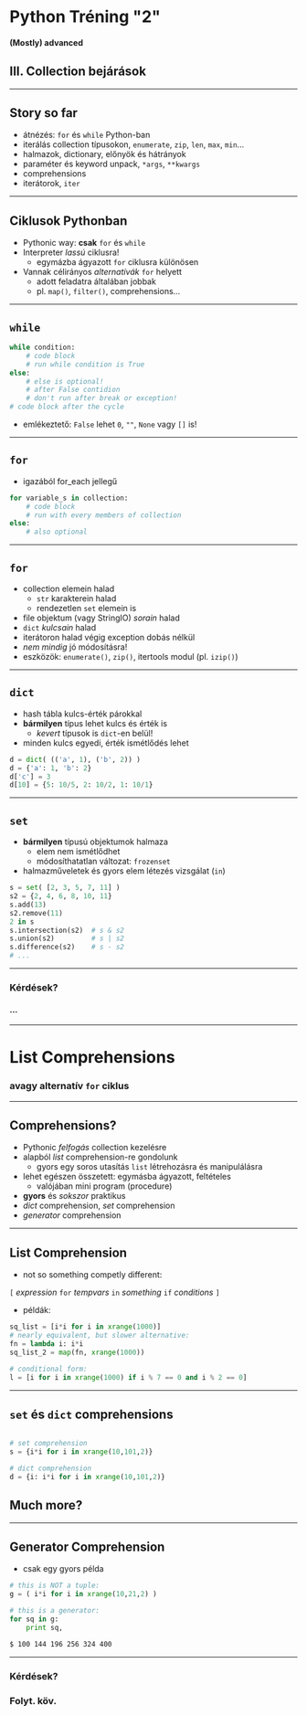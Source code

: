 <!-- $theme: gaia -->
<!-- page_number: false -->
<!-- footer: Péter Handbauer, version: 10/04 -->
<!-- $size: a1 -->


Python Tréning "2"
==============================

#### (Mostly) advanced

## III. Collection bejárások

---
<!-- footer: Python tréning "2", III. Collection bejárások -->

## Story so far

 - átnézés: `for` és `while` Python-ban
 - iterálás collection típusokon, `enumerate`, `zip`, `len`, `max`, `min`...
 - halmazok, dictionary, előnyök és hátrányok
 - paraméter és keyword unpack, `*args`, `**kwargs`
 - comprehensions
 - iterátorok, `iter`

---
## Ciklusok Pythonban

 - Pythonic way: **csak** `for` és `while`
 - Interpreter _lassú_ ciklusra!
    - egymázba ágyazott `for` ciklusra különösen
 - Vannak célirányos _alternatívák_ `for` helyett
    - adott feladatra általában jobbak
    - pl. `map()`, `filter()`, comprehensions...

---
## `while`

```python
while condition:
    # code block
    # run while condition is True
else:
    # else is optional!
    # after False contidion
    # don't run after break or exception!
# code block after the cycle
```

 - emlékeztető: `False` lehet `0`, `""`, `None` vagy `[]` is!

---
## `for`

 - igazából for_each jellegű

```python
for variable_s in collection:
    # code block
    # run with every members of collection
else:
    # also optional

```

---
## `for`

 - collection elemein halad
    - `str` karakterein halad
    - rendezetlen `set` elemein is
 - file objektum (vagy StringIO) _sorain_ halad
 - `dict` _kulcsain_ halad
 - iterátoron halad végig exception dobás nélkül
 - _nem mindig_ jó módosításra!
 - eszközök: `enumerate()`, `zip()`, itertools modul (pl. `izip()`)

---
## `dict`

 - hash tábla kulcs-érték párokkal
 - **bármilyen** típus lehet kulcs és érték is
    - _kevert_ típusok is `dict`-en belül!
 - minden kulcs egyedi, érték ismétlődés lehet

```python
d = dict( (('a', 1), ('b', 2)) )
d = {'a': 1, 'b': 2}
d['c'] = 3
d[10] = {5: 10/5, 2: 10/2, 1: 10/1}
```

---
## `set`
 - **bármilyen** típusú objektumok halmaza
    - elem nem ismétlődhet
    - módosíthatatlan változat: `frozenset`
 - halmazműveletek és gyors elem létezés vizsgálat (`in`)

```python
s = set( [2, 3, 5, 7, 11] )
s2 = {2, 4, 6, 8, 10, 11}
s.add(13)
s2.remove(11)
2 in s
s.intersection(s2)  # s & s2
s.union(s2)         # s | s2
s.difference(s2)    # s - s2
# ...
```

---

### Kérdések?

#### ...

---

# List Comprehensions

### avagy alternatív `for` ciklus

---
## Comprehensions?

 - Pythonic _felfogás_ collection kezelésre
 - alapból _list_ comprehension-re gondolunk
    - gyors egy soros utasítás `list` létrehozásra és manipulálásra
 - lehet egészen összetett: egymásba ágyazott, feltételes
    - valójában mini program (procedure)
 - **gyors** és _sokszor_ praktikus
 - _dict_ comprehension, _set_ comprehension
 - _generator_ comprehension

---
## List Comprehension

 - not so something competly different:

`[` _expression_ `for` _tempvars_ `in` _something_ `if` _conditions_ `]`

 - példák:

```python
sq_list = [i*i for i in xrange(1000)]
# nearly equivalent, but slower alternative:
fn = lambda i: i*i
sq_list_2 = map(fn, xrange(1000))

# conditional form:
l = [i for i in xrange(1000) if i % 7 == 0 and i % 2 == 0]

```

---
## `set` és `dict` comprehensions

```python

# set comprehension
s = {i*i for i in xrange(10,101,2)}

# dict comprehension
d = {i: i*i for i in xrange(10,101,2)}

```

## Much more?
---

## Generator Comprehension

 - csak egy gyors példa

```python
# this is NOT a tuple:
g = ( i*i for i in xrange(10,21,2) )

# this is a generator:
for sq in g:
    print sq,
```

```bash
$ 100 144 196 256 324 400
```

---

### Kérdések?

### Folyt. köv.
